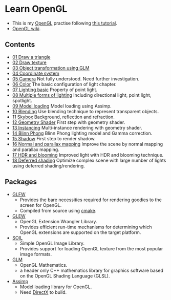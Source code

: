 # Learn OpenGL
* This is my [OpenGL](https://www.opengl.org/) practise following [this tutorial](http://learnopengl.com/).
* [OpenGL wiki](https://www.opengl.org/wiki/).

## Contents
* [01 Draw a triangle](01_Triangle)
* [02 Draw texture](02_Textures)
* [03 Object transformation using GLM](03_Transformation)
* [04 Coordinate system](04_Coordinate)
* [05 Camera](05_Camera) Not fully understood. Need further investigation.
* [06 Color](06_Color) The basic configuration of light chapter.
* [07 Lighting basic](07_Lighting) Property of point light.
* [08 Multiple forms of lighting](08_MultiLighting) Including directional light, point light, spotlight.
* [09 Model loading](09_Model) Model loading using Assimp.
* [10 Blending](10_Blending) Use blending technique to represent transparent objects.
* [11 Skybox](11_Skybox) Background, reflection and refraction.
* [12 Geometry Shader](12_GShader) First step with geometry shader.
* [13 Instancing](13_Instancing) Multi-instance rendering with geometry shader.
* [14 Blinn Phong](14_Phong) Blinn Phong lighting model and Gamma correction.
* [15 Shadow](15_Shadow) First step to render shadow.
* [16 Normal and parallax mapping](16_NMapping) Improve the scene by normal mapping and parallax mapping.
* [17 HDR and blooming](17_HDR) Improved light with HDR and blooming technique.
* [18 Deferred shading](18_Deferred) Optimize complex scene with large number of lights using deferred shading/rendering.

## Packages
* [GLFW](http://www.glfw.org/download.html)
	* Provides the bare necessities required for rendering goodies to the screen for OpenGL.
	* Compiled from source using [cmake](http://www.cmake.org/cmake/resources/software.html).
* [GLEW](http://glew.sourceforge.net/index.html)
	* OpenGL Extension Wrangler Library.
	* Provides efficient run-time mechanisms for determining which OpenGL extensions are supported on the target platform.
* [SOIL](http://www.lonesock.net/soil.html)
	* Simple OpenGL Image Library.
	* Provides support for loading OpenGL texture from the most popular image formats.
* [GLM](http://glm.g-truc.net/0.9.5/index.html)
	* OpenGL Mathematics.
	* a header only C++ mathematics library for graphics software based on the OpenGL Shading Language (GLSL).
* [Assimp](http://assimp.sourceforge.net/)
    * Model loading library for OpenGL.
    * Need [DirectX](https://www.microsoft.com/en-us/download/details.aspx?id=6812) to build.